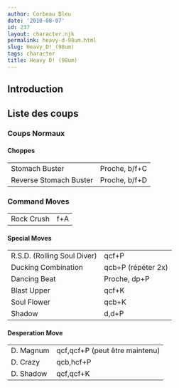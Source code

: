 ```yaml
---
author: Corbeau Bleu
date: '2010-08-07'
id: 237
layout: character.njk
permalink: heavy-d-98um.html
slug: Heavy_D!_(98um)
tags: character
title: Heavy D! (98um)
---
```


## Introduction

## Liste des coups

### Coups Normaux

#### Choppes

|                        |               |
|------------------------|---------------|
| Stomach Buster         | Proche, b/f+C |
| Reverse Stomach Buster | Proche, b/f+D |

### Command Moves

|            |     |
|------------|-----|
| Rock Crush | f+A |

#### Special Moves

|                             |                    |
|-----------------------------|--------------------|
| R.S.D. (Rolling Soul Diver) | qcf+P              |
| Ducking Combination         | qcb+P (répéter 2x) |
| Dancing Beat                | Proche, dp+P       |
| Blast Upper                 | qcf+K              |
| Soul Flower                 | qcb+K              |
| Shadow                      | d,d+P              |

#### Desperation Move

|           |                                |
|-----------|--------------------------------|
| D. Magnum | qcf,qcf+P (peut être maintenu) |
| D. Crazy  | qcb,hcf+P                      |
| D. Shadow | qcf,qcf+K                      |